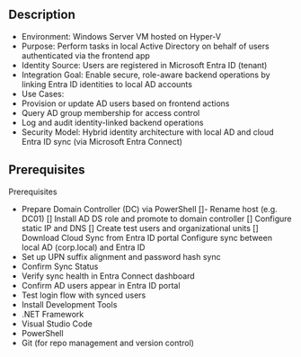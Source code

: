 ## Description

- Environment: Windows Server VM hosted on Hyper-V
- Purpose: Perform tasks in local Active Directory on behalf of users authenticated via the frontend app
- Identity Source: Users are registered in Microsoft Entra ID (tenant)
- Integration Goal: Enable secure, role-aware backend operations by linking Entra ID identities to local AD accounts
- Use Cases:
- Provision or update AD users based on frontend actions
- Query AD group membership for access control
- Log and audit identity-linked backend operations
- Security Model: Hybrid identity architecture with local AD and cloud Entra ID sync (via Microsoft Entra Connect)

## Prerequisites

Prerequisites

- Prepare Domain Controller (DC) via PowerShell
  []- Rename host (e.g. DC01)
  [] Install AD DS role and promote to domain controller
  [] Configure static IP and DNS
  [] Create test users and organizational units
  [] Download Cloud Sync from Entra ID portal
  Configure sync between local AD (corp.local) and Entra ID
- Set up UPN suffix alignment and password hash sync
- Confirm Sync Status
- Verify sync health in Entra Connect dashboard
- Confirm AD users appear in Entra ID portal
- Test login flow with synced users
- Install Development Tools
- .NET Framework
- Visual Studio Code
- PowerShell
- Git (for repo management and version control)
